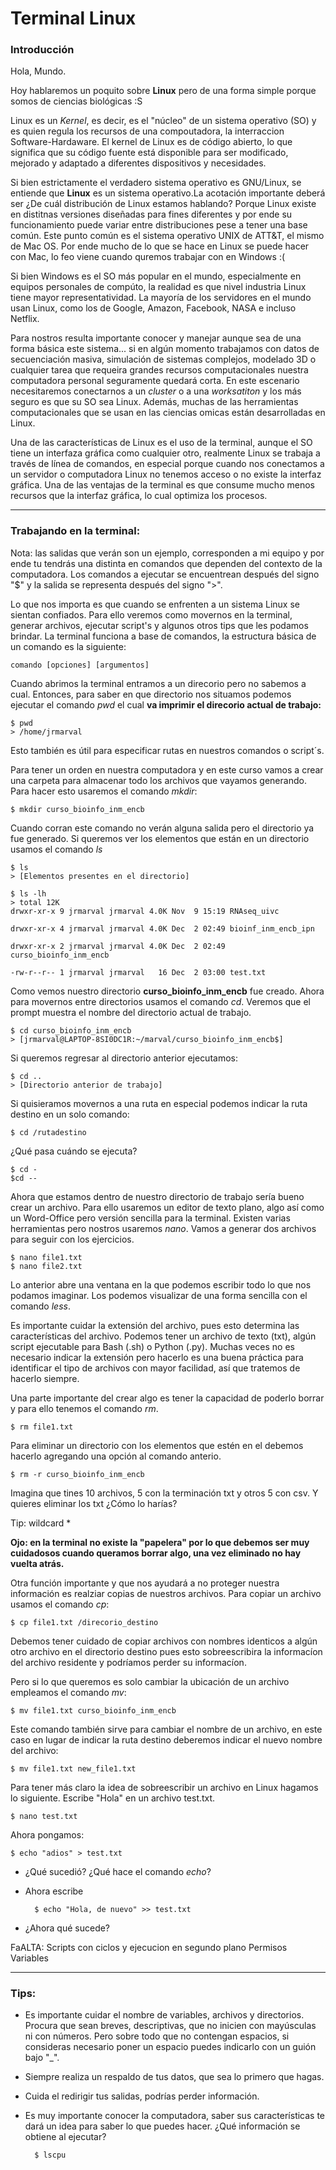# Terminal Linux

### **Introducción**

Hola, Mundo.

Hoy hablaremos un poquito sobre **Linux** pero de una forma simple porque somos de ciencias biológicas :S

Linux es un *Kernel*, es decir, es el "núcleo" de un sistema operativo (SO) y es quien regula los recursos de una compoutadora, la interraccion Software-Hardaware. El kernel de Linux es de código abierto, lo que significa que su código fuente está disponible para ser modificado, mejorado y adaptado a diferentes dispositivos y necesidades.

Si bien estrictamente el verdadero sistema operativo es GNU/Linux, se entiende que **Linux** es un sistema operativo.La acotación importante deberá ser ¿De cuál distribución de Linux estamos hablando?  Porque Linux existe en distitnas versiones diseñadas para fines diferentes y por ende su funcionamiento puede variar entre distribuciones pese a tener una base común. Este punto común es el sistema operativo UNIX de ATT&T, el mismo de Mac OS. Por ende mucho de lo que se hace en Linux se puede hacer con Mac, lo feo viene cuando quremos trabajar con en Windows :(

Si bien Windows es el SO más popular en el mundo, especialmente en equipos personales de compúto, la realidad es que nivel industria Linux tiene mayor representatividad. La mayoría de los servidores en el mundo usan Linux, como los de Google, Amazon, Facebook, NASA e incluso Netflix. 

Para nostros resulta importante conocer y manejar aunque sea de una forma básica este sistema... si en algún momento trabajamos con datos de secuenciación masiva, simulación de sistemas complejos, modelado 3D o cualquier tarea que requeira grandes recursos computacionales nuestra computadora personal seguramente quedará corta. En este escenario necesitaremos conectarnos a un *cluster* o a una *worksatiton* y los más seguro es que su SO sea Linux. Además, muchas de las herramientas computacionales que se usan en las ciencias omicas están desarrolladas en Linux. 

Una de las características de Linux es el uso de la terminal, aunque el SO  tiene un interfaza gráfica como cualquier otro, realmente Linux se trabaja a través de línea de comandos, en especial porque cuando nos conectamos a un servidor o computadora Linux no tenemos acceso o no existe la interfaz gráfica. Una de las ventajas de la terminal es que consume mucho menos recursos que la interfaz gráfica, lo cual optimiza los procesos. 

----

### **Trabajando en la terminal:**

Nota: las salidas que verán son un ejemplo, corresponden a mi equipo y por ende tu tendrás una distinta en comandos que dependen del contexto de la computadora. Los comandos a ejecutar se encuentrean después del signo "$" y la salida se representa después del signo ">".

Lo que nos importa es que cuando se enfrenten a un sistema Linux se sientan confiados. Para ello veremos como movernos en la terminal, generar archivos, ejecutar script's y algunos otros tips que les podamos brindar. La terminal funciona a base de comandos, la estructura básica de un comando es la siguiente: 

    comando [opciones] [argumentos]


Cuando abrimos la terminal entramos a un direcorio pero no sabemos a cual. Entonces, para saber en que directorio nos situamos podemos ejecutar el comando *pwd* el cual **va imprimir el direcorio actual de trabajo:**
    
    $ pwd
    > /home/jrmarval 

Esto también es útil para especificar rutas en nuestros comandos o script´s.

Para tener un orden en nuestra computadora y en este curso vamos a crear una carpeta para almacenar todo los archivos que vayamos generando. Para hacer esto usaremos el comando *mkdir*:

    $ mkdir curso_bioinfo_inm_encb

Cuando corran este comando no verán alguna salida pero el directorio ya fue generado. Si queremos ver los elementos que están en un directorio usamos el comando *ls*

    $ ls
    > [Elementos presentes en el directorio]

    $ ls -lh
    > total 12K
    drwxr-xr-x 9 jrmarval jrmarval 4.0K Nov  9 15:19 RNAseq_uivc

    drwxr-xr-x 4 jrmarval jrmarval 4.0K Dec  2 02:49 bioinf_inm_encb_ipn

    drwxr-xr-x 2 jrmarval jrmarval 4.0K Dec  2 02:49 curso_bioinfo_inm_encb

    -rw-r--r-- 1 jrmarval jrmarval   16 Dec  2 03:00 test.txt

Como vemos nuestro directorio **curso_bioinfo_inm_encb** fue creado. Ahora para movernos entre directorios usamos el comando *cd*. Veremos que el prompt muestra el nombre del directorio actual de trabajo.

    $ cd curso_bioinfo_inm_encb
    > [jrmarval@LAPTOP-8SI0DC1R:~/marval/curso_bioinfo_inm_encb$]

Si queremos regresar al directorio anterior ejecutamos:

    $ cd ..
    > [Directorio anterior de trabajo]

Si quisieramos movernos a una ruta en especial podemos indicar la ruta destino en un solo comando:

    $ cd /rutadestino

¿Qué pasa cuándo se ejecuta?

    $ cd -
    $cd --

Ahora que estamos dentro de nuestro directorio de trabajo sería bueno crear un archivo. Para ello usaremos un editor de texto plano, algo así como un Word-Office pero versión sencilla para la terminal. Existen varias herramientas pero nostros usaremos *nano*. Vamos a generar dos archivos para seguir con los ejercicios.  

    $ nano file1.txt
    $ nano file2.txt

Lo anterior abre una ventana en la que podemos escribir todo lo que nos podamos imaginar. Los podemos visualizar de una forma sencilla con el comando *less*.

Es importante cuidar la extensión del archivo, pues esto determina las características del archivo. Podemos tener un archivo de texto (txt), algún script ejecutable para Bash (.sh) o Python (.py). Muchas veces no es necesario indicar la extensión pero hacerlo es una buena práctica para identificar el tipo de archivos con mayor facilidad, así que tratemos de hacerlo siempre. 

Una parte importante del crear algo es tener la capacidad de poderlo borrar y para ello tenemos el comando *rm*.

    $ rm file1.txt 

Para eliminar un directorio con los elementos que estén en el debemos hacerlo agregando una opción al comando anterio.

    $ rm -r curso_bioinfo_inm_encb

Imagina que tines 10 archivos, 5 con la terminación txt y otros 5 con csv. Y quieres eliminar los txt ¿Cómo lo harías?

Tip: wildcard *

**Ojo: en la terminal no existe la "papelera" por lo que debemos ser muy cuidadosos cuando queramos borrar algo, una vez eliminado no hay vuelta atrás.** 

Otra función importante y que nos ayudará a no proteger nuestra información es realziar copias de nuestros archivos. Para copiar un archivo usamos el comando *cp*:

    $ cp file1.txt /direcorio_destino

Debemos tener cuidado de copiar archivos con nombres identicos a algún otro archivo en el directorio destino pues esto sobreescribira la informacíon del archivo residente y podríamos perder su informacíon. 

Pero si lo que queremos es solo cambiar la ubicación de un archivo empleamos el comando *mv*:

    $ mv file1.txt curso_bioinfo_inm_encb

Este comando también sirve para cambiar el nombre de un archivo, en este caso en lugar de indicar la ruta destino deberemos indicar el nuevo nombre del archivo:

    $ mv file1.txt new_file1.txt

Para tener más claro la idea de sobreescribir un archivo en Linux hagamos lo siguiente. Escribe "Hola" en un archivo test.txt.

    $ nano test.txt

Ahora pongamos:

    $ echo "adios" > test.txt

+ ¿Qué sucedió? ¿Qué hace el comando *echo*?
+ Ahora escribe

        $ echo "Hola, de nuevo" >> test.txt

+ ¿Ahora qué sucede?



FaALTA:
Scripts con ciclos y ejecucion en segundo plano
Permisos
Variables


---

### **Tips:**

+ Es importante cuidar el nombre de variables, archivos y directorios. Procura que sean breves, descriptivas, que no inicien con mayúsculas ni con números. Pero sobre todo que no contengan espacios, si consideras necesario poner un espacio puedes indicarlo con un guión bajo "_".

+ Siempre realiza un respaldo de tus datos, que sea lo primero que hagas.

+ Cuida el redirigir tus salidas, podrías perder información.

+ Es muy importante conocer la computadora, saber sus características te dará un idea para saber lo que puedes hacer. ¿Qué información se obtiene al ejecutar?

        $ lscpu














